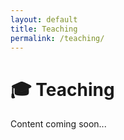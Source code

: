 ```yaml
---
layout: default
title: Teaching
permalink: /teaching/
---
```


# 🎓 Teaching

Content coming soon...
